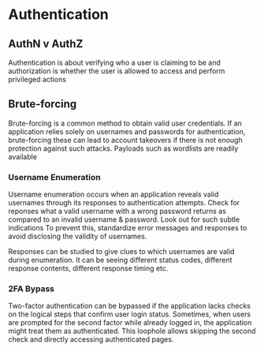 # Authentication

## AuthN v AuthZ

Authentication is about verifying who a user is claiming to be and authorization is  whether the user is allowed to access and  perform privileged actions

## Brute-forcing

Brute-forcing is a common method to obtain valid user credentials. If an application relies solely on usernames and passwords for authentication, brute-forcing these can lead to account takeovers if there is not enough protection against such attacks. Payloads such as wordlists are readily available&#x20;

### Username Enumeration

Username enumeration occurs when an application reveals valid usernames through its responses to authentication attempts. Check for reponses what a valid username with a wrong password returns as compared to an invalid username & password. Look out for such subtle indications
To prevent this, standardize error messages and responses to avoid disclosing the validity of usernames.

Responses can be studied to give clues to which usernames are valid during enumeration. It can be seeing different status codes, different response contents, different response timing etc.



### 2FA Bypass

Two-factor authentication can be bypassed if the application lacks checks on the logical steps that confirm user login status. Sometimes, when users are prompted for the second factor while already logged in, the application might treat them as authenticated. This loophole allows skipping the second check and directly accessing authenticated pages.
